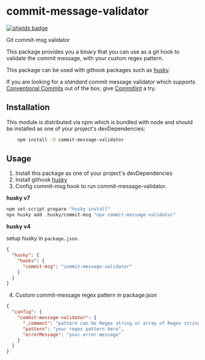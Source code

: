 # commit-message-validator

[![shields badge](https://img.shields.io/npm/dw/commit-message-validator.svg)](https://npmjs.com/package/commit-message-validator)

Git commit-msg validator

This package provides you a binary that you can use as a git hook to validate the commit message, with your custom regex pattern.

This package can be used with githook packages such as [husky](https://www.npmjs.com/package/husky).

If you are looking for a *standard* commit message validator which supports [Conventional Commits](https://www.conventionalcommits.org/en/v1.0.0/) out of the box, give [Commitlint](https://github.com/conventional-changelog/commitlint) a try.

## Installation

This module is distributed via npm which is bundled with node and should be installed as one of your project's devDependencies:

```bash
    npm install -D commit-message-validator
```

## Usage

1. Install this package as one of your project's devDependencies
2. Install githook [husky](https://www.npmjs.com/package/husky)
3. Config commit-msg hook to run commit-message-validator.

**husky v7**

```bash
npm set-script prepare "husky install"
npx husky add .husky/commit-msg "npx commit-message-validator"
```

**husky v4**

setup husky in `package.json`.

```json
{
  "husky": {
    "hooks": {
      "commit-msg": "commit-message-validator"
    }
  }
}
```

4. Custom commit-message regex pattern in package.json

```json
{
  "config": {
    "commit-message-validator": {
      "_comment": "pattern can be Regex string or array of Regex string",
      "pattern": "your regex pattern here",
      "errorMessage": "your error message"
    }
  }
}
```
